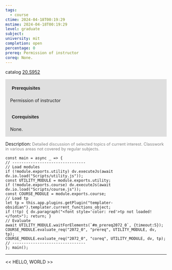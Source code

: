 ```yaml
---
tags:
  - course
ctime: 2024-04-18T00:19:29
mstime: 2024-04-18T00:19:29
level: graduate
subject: 
university: mit
completion: open
percentage: 0
prereq: Permission of instructor
coreq: None.
---
```


catalog [20.S952](http://student.mit.edu/catalog/m20a.html#20.S952)

<span style="display: block; padding: 15px; background-color: rgb(100, 100, 100, 0.2);"><font id="m_prereq2072_0" style="display: block; font-family: Arial, sans-serif; font-weight: bold; padding: 5px">Prerequisites</font><br><span id="prereq2072_0">Permission of instructor</span></span>
<span style="display: block; padding: 15px; background-color: rgb(100, 100, 100, 0.2);"><font id="m_coreq2072_0" style="display: block; font-family: Arial, sans-serif; font-weight: bold; padding: 5px">Corequisites</font><br><span id="coreq2072_0">None.</span></span>

<font style="">Description:</font>
<font style="color: grey; font-size: 0.8rem;">Detailed discussion of selected topics of current interest. Classwork in various areas not covered by regular subjects.</font>

```dataviewjs
const main = async _ => {
// --------------------------------
// Load modules
if (!module.exports.utility) dv.executeJs(await dv.io.load("Scripts/utility.js"));
const UTILITY_MODULE = module.exports.utility;
if (!module.exports.course) dv.executeJs(await dv.io.load("Scripts/course.js"));
const COURSE_MODULE = module.exports.course;
// Load tp
let tp = this.app.plugins.getPlugin("templater-obsidian").templater.current_functions_object;
if (!tp) { dv.paragraph("<font style='color: red'>tp not loaded!</font>"); return; }
// Evaluate
await UTILITY_MODULE.waitForElements(`#m_prereq2072_0`, {timeout:5});
COURSE_MODULE.evaluate_req("2072_0", "prereq", UTILITY_MODULE, dv, tp);
COURSE_MODULE.evaluate_req("2072_0", "coreq", UTILITY_MODULE, dv, tp);
// --------------------------------
}; main();
```

---

<< HELLO, WORLD >>
